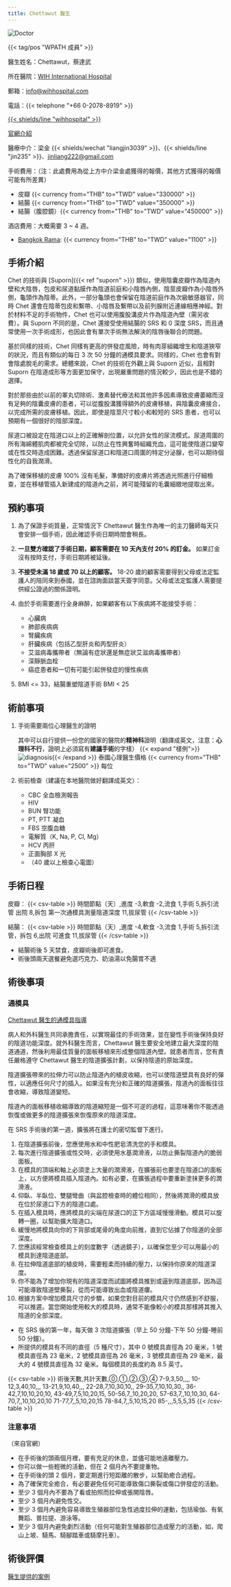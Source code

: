 ```yaml
---
title: Chettawut 醫生
---
```


![Doctor](/images/srs/thailand/chettawut/doctor.jpg)

{{< tag/pos "WPATH 成員" >}}

醫生姓名：Chettawut，蔡達武

所在醫院：[WIH International Hospital](https://goo.gl/maps/oKzSC5dHzwqK1Smm9)

郵箱：<info@wihhospital.com>

電話：{{< telephone "+66 0-2078-8919" >}}

[{{< shields/line "wihhospital" >}}](https://page.line.me/wihhospital)

[官網介紹](https://wihhospital.com/procedure/UHJvY2VkdXJlOjI4MQ==)

醫療中介：梁金 {{< shields/wechat "liangjin3039" >}}、{{< shields/line "jin235" >}}、<jinliang222@gmail.com>

手術費用：（注：此處費用為從上方中介梁金處獲得的報價，其他方式獲得的報價可能有所差異）

- 皮瓣 {{< currency from="THB" to="TWD" value="330000" >}}
- 結腸 {{< currency from="THB" to="TWD" value="350000" >}}
- 結腸（腹腔鏡）{{< currency from="THB" to="TWD" value="450000" >}}

酒店費用：大概需要 3 ~ 4 週。

- [Bangkok Rama](https://g.page/BaanSiRi): {{< currency from="THB" to="TWD" value="1100" >}}

<!-- 預約可以找中介，也可以透過 <chettawut@gmail.com> 或 <cset@truemail.co.th> 聯絡蔡醫生 -->
<!-- 因改至 WIH 醫院，原聯絡方法存疑 -->

## 手術介紹

Chet 的技術與 [Suporn]({{< ref "suporn" >}}) 類似，使用陰囊皮瓣作為陰道內壁和大陰唇，包皮和尿道黏膜作為陰道前庭和小陰唇內側，陰莖皮瓣作為小陰唇外側，龜頭作為陰蒂。此外，一部分龜頭也會保留在陰道前庭作為次級敏感器官，同時 Chet 還會在陰蒂包皮和繫帶、小陰唇及繫帶以及前列腺附近連線相應神經。對於材料不足的手術物件，Chet 也可以使用腹股溝皮片作為陰道內壁（需另收費）。與 Suporn 不同的是，Chet 還接受使用結腸的 SRS 和 0 深度 SRS，而且通常使用一次手術成形，也因此會有單次手術無法解決的陰唇後聯合的問題。

基於同樣的技術，Chet 同樣有更高的併發症風險，時有肉芽組織增生和陰道狹窄的狀況，而且有類似的每日 3 次 50 分鐘的通模具要求。同樣的，Chet 也會有對會陰處脫毛的需求。總體來說，Chet 的技術在外觀上與 Suporn 近似，且相對 Suporn 在陰道成形等方面更加保守，出現嚴重問題的情況較少，因此也是不錯的選擇。

對於那些由於以前的睪丸切除術、激素替代療法和其他許多因素導致皮膚萎縮而沒有足夠的陰囊皮膚的患者，可以從腹股溝獲得額外的皮膚移植，與陰囊皮膚接合，以完成所需的皮膚移植。因此，即使是陰莖尺寸較小和較短的 SRS 患者，也可以預期有一個很好的陰部深度。

尿道口被設定在陰道口以上的正確解剖位置，以允許女性的尿流模式。尿道周圍的所有海綿體肌肉都被完全切除，以防止在性興奮時組織充血，這可能使陰道口變窄或在性交時造成困難。透過保留尿道口和陰道口周圍的特定分泌腺，也可以期待個性化的自我潤滑。

為了確保移植的皮膚 100% 沒有毛髮，準備好的皮膚片將透過光照進行仔細檢查，並在移植管插入新建成的陰道內之前，將可能殘留的毛囊細緻地提取出來。

## 預約事項

1. 為了保證手術質量，正常情況下 Chettawut 醫生作為唯一的主刀醫師每天只會安排一個手術，因此確認手術日期時間會稍長。

1. **一旦雙方確認了手術日期，顧客需要在 10 天內支付 20% 的訂金。** 如果訂金沒有按時支付，手術日期將被延後。

1. **不接受未滿 18 歲或 70 以上的顧客。** 18-20 歲的顧客需要得到父母或法定監護人的陪同來到泰國，並在諮詢面談當天簽字同意。父母或法定監護人需要提供經公證過的關係證明。

1. 由於手術需要進行全身麻醉，如果顧客有以下疾病將不能接受手術：

    - 心臟病
    - 肺部疾病病
    - 腎臟疾病
    - 肝臟疾病（包括乙型肝炎和丙型肝炎）
    - 艾滋病毒攜帶者（無論有症狀還是無症狀艾滋病毒攜帶者）
    - 深靜脈血栓
    - 癌症患者和一切有可能引起併發症的慢性疾病

1. BMI <= 33，結腸重塑陰道手術 BMI < 25

## 術前事項

1. 手術需要兩位心理醫生的證明

    其中可以自行提供一份您的國家的醫院的**精神科**證明（翻譯成英文，注意：**心理科不行**，證明上必須寫有**建議手術**的字樣）
    {{< expand "樣例">}}![diagnosis](/images/srs/thailand/chettawut/diagnosis.png){{< /expand >}}
    泰國心理醫生價格 {{< currency from="THB" to="TWD" value="2500" >}} 每位

1. 術前檢查（建議在本地醫院做好翻譯成英文）：

    - CBC 全血檢測報告
    - HIV
    - BUN 腎功能
    - PT, PTT 凝血
    - FBS 空腹血糖
    - 電解質（K, Na, P, Cl, Mg）
    - HCV 丙肝
    - 正面胸部 X 光
    - （40 歲以上檢查心電圖）

## 手術日程

皮瓣：
{{< csv-table >}}
時間節點（天）,進度
-3,軟食
-2,流食
1,手術
5,拆引流管 出院
8,拆包 第一次通模具測量陰道深度
11,拔尿管
{{< /csv-table >}}

結腸：
{{< csv-table >}}
時間節點（天）,進度
-4,軟食
-3,流食
1,手術
5,拆引流管，拆包
6,出院 可進食
11,拔尿管
{{< /csv-table >}}

- 結腸術後 5 天禁食，皮瓣術後即可進食。
- 術後頭兩天選餐避免選巧克力、奶油湯以免腸胃不適

## 術後事項

### 通模具

[Chettawut 醫生的通模具指導](http://www.chet-plasticsurgery.com/dr-chettawuts-vaginal-dilatation-instructions/)

病人和外科醫生共同承擔責任，以實現最佳的手術效果，並在變性手術後保持良好的陰道功能深度。就外科醫生而言，Chettawut 醫生要安全地建立最大深度的陰道通道，然後利用最佳質量的面板移植來形成整個陰道內壁。就患者而言，您有責任嚴格遵守 Chettawut 醫生的陰道擴張計劃，以保持陰道的原始深度。

陰道擴張帶來的拉伸力可以防止陰道內的植皮收縮，也可以使陰道壁具有良好的彈性，以適應任何尺寸的插入。如果沒有充分和正確的陰道擴張，陰道內的面板往往會收縮，導致陰道變短。

陰道內的面板移植收縮導致的陰道縮短是一個不可逆的過程，這意味著你不能透過恢復或做更多的陰道擴張來恢復原來的陰道深度。

在 SRS 手術後的第一週，擴張將在護士的密切監督下進行。

1. 在陰道擴張前後，您應使用水和中性肥皂清洗您的手和模具。
1. 每次進行陰道擴張或性交時，必須使用水基潤滑液，以防止撕裂陰道內的脆弱面板。
1. 在模具的頂端和軸上必須塗上大量的潤滑液，在擴張前也要塗在陰道口的面板上，以方便將模具插入陰道內。如有必要，在擴張過程中要重新塗抹更多的潤滑液。
1. 仰臥、半臥位、雙腿彎曲（與盆腔檢查時的體位相同），然後將潤滑的模具放在位於尿道口下方的陰道口處。
1. 在插入模具時，應將模具的尖端在尿道口的正下方區域慢慢滑動。模具可以旋轉一圈，以幫助擴大陰道口。
1. 緩慢地將模具向你的下背部或尾骨的角度向前推，直到它佔據了你陰道的全部深度。
1. 您應該經常檢查模具上的刻度數字（透過鏡子），以確保您至少可以用最小的模具到達陰道底部。
1. 在拉伸陰道底部的植皮時，需要輕柔而持續的壓力，以保持你原來的陰道深度。
1. 你不能為了增加你現有的陰道深度而試圖將模具推到或逼到陰道底部，因為這可能導致陰道壁撕裂，從而可能導致出血或陰道瘻。
1. 根據方案中增加模具尺寸的步驟，如果您對目前的模具尺寸仍然感到不舒服，可以推遲。當您開始使用較大的模具時，通常不能像較小的模具那樣將其推入陰道的全部深度。

- 在 SRS 後的第一年，每天做 3 次陰道擴張（早上 50 分鐘-下午 50 分鐘-睡前 50 分鐘）。
- 所提供的模具有不同的直徑（5 種尺寸），其中 0 號模具直徑為 20 毫米，1 號模具直徑為 23 毫米，2 號模具直徑為 26 毫米，3 號模具直徑為 29 毫米，最大的 4 號模具直徑為 32 毫米。每個模具的長度約為 8.5 英寸。

{{< csv-table >}}
術後天數,共計天數,⓪,①,②,③,④
7-9,3,50,,,,
10-12,3,40,10,,,
13-21,9,10,40,,,
22-28,7,10,30,10,,
29-35,7,10,10,30,,
36-42,7,10,10,20,10,
43-49,7,5,10,20,15,
50-56,7,,10,20,20,
57-63,7,,10,10,30,
64-70,7,,10,10,20,10
71-77,7,,5,10,20,15
78-84,7,,5,10,15,20
85-,,,5,5,5,35
{{< /csv-table >}}

### 注意事項

（來自官網）

- 在手術後的頭兩個月裡，要有充足的休息，並儘可能地遠離壓力。
- 你可以做一些輕微的活動，但在 2 個月內不要提重物。
- 在手術後的頭 2 個月，要定期進行短距離的散步，以幫助癒合過程。
- 為了確保完全癒合，有必要避免任何可能導致傷口撕裂或傷口併發症的活動。
- 至少 3 個月內不要為了看或拍照而拉伸或張開陰唇。
- 至少 3 個月內避免性交。
- 至少 3 個月內避免容易導致生殖器部位急性過度拉伸的運動，包括瑜伽、有氧舞蹈、普拉提、游泳等。
- 至少 3 個月內避免劇烈活動（任何可能對生殖器部位造成壓力的活動，如，爬山上坡、騎馬、騎腳踏車或騎摩托車）。

## 術後評價

[醫生提供的案例](http://www.chet-plasticsurgery.com/zh-hans/chettawut%e5%8c%bb%e7%94%9f%e6%93%8d%e5%88%80%e7%9a%84%e5%8f%98%e6%80%a7%e6%89%8b%e6%9c%af%e5%ae%9e%e4%be%8b%e8%af%b4%e6%98%8e-2/)
